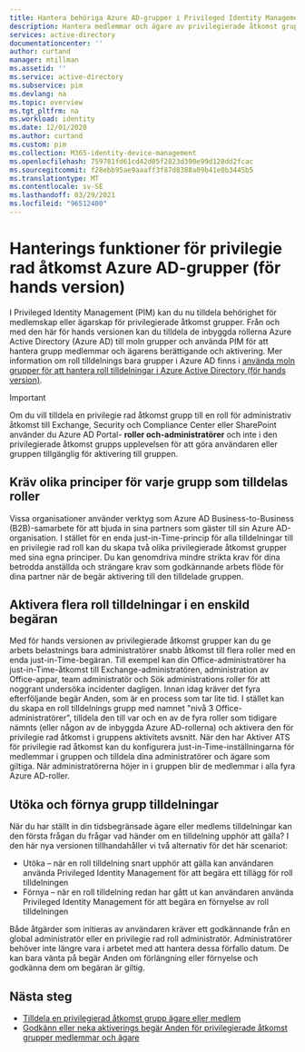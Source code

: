 ```yaml
---
title: Hantera behöriga Azure AD-grupper i Privileged Identity Management (PIM) | Microsoft Docs
description: Hantera medlemmar och ägare av privilegierade åtkomst grupper i Privileged Identity Management (PIM)
services: active-directory
documentationcenter: ''
author: curtand
manager: mtillman
ms.assetid: ''
ms.service: active-directory
ms.subservice: pim
ms.devlang: na
ms.topic: overview
ms.tgt_pltfrm: na
ms.workload: identity
ms.date: 12/01/2020
ms.author: curtand
ms.custom: pim
ms.collection: M365-identity-device-management
ms.openlocfilehash: 759781fd61cd42d05f2823d390e99d128dd2fcac
ms.sourcegitcommit: f28ebb95ae9aaaff3f87d8388a09b41e0b3445b5
ms.translationtype: MT
ms.contentlocale: sv-SE
ms.lasthandoff: 03/29/2021
ms.locfileid: "96512400"
---
```

# <a name="management-capabilities-for-privileged-access-azure-ad-groups-preview"></a>Hanterings funktioner för privilegie rad åtkomst Azure AD-grupper (för hands version)

I Privileged Identity Management (PIM) kan du nu tilldela behörighet för medlemskap eller ägarskap för privilegierade åtkomst grupper. Från och med den här för hands versionen kan du tilldela de inbyggda rollerna Azure Active Directory (Azure AD) till moln grupper och använda PIM för att hantera grupp medlemmar och ägarens berättigande och aktivering. Mer information om roll tilldelnings bara grupper i Azure AD finns i [använda moln grupper för att hantera roll tilldelningar i Azure Active Directory (för hands version)](../roles/groups-concept.md).

>[!Important]
> Om du vill tilldela en privilegie rad åtkomst grupp till en roll för administrativ åtkomst till Exchange, Security och Compliance Center eller SharePoint använder du Azure AD Portal- **roller och-administratörer** och inte i den privilegierade åtkomst grupps upplevelsen för att göra användaren eller gruppen tillgänglig för aktivering till gruppen.

## <a name="require-different-policies-for-each-role-assignable-group"></a>Kräv olika principer för varje grupp som tilldelas roller

Vissa organisationer använder verktyg som Azure AD Business-to-Business (B2B)-samarbete för att bjuda in sina partners som gäster till sin Azure AD-organisation. I stället för en enda just-in-Time-princip för alla tilldelningar till en privilegie rad roll kan du skapa två olika privilegierade åtkomst grupper med sina egna principer. Du kan genomdriva mindre strikta krav för dina betrodda anställda och strängare krav som godkännande arbets flöde för dina partner när de begär aktivering till den tilldelade gruppen.

## <a name="activate-multiple-role-assignments-in-a-single-request"></a>Aktivera flera roll tilldelningar i en enskild begäran

Med för hands versionen av privilegierade åtkomst grupper kan du ge arbets belastnings bara administratörer snabb åtkomst till flera roller med en enda just-in-Time-begäran. Till exempel kan din Office-administratörer ha just-in-Time-åtkomst till Exchange-administratören, administration av Office-appar, team administratör och Sök administrations roller för att noggrant undersöka incidenter dagligen. Innan idag kräver det fyra efterföljande begär Anden, som är en process som tar lite tid. I stället kan du skapa en roll tilldelnings grupp med namnet "nivå 3 Office-administratörer", tilldela den till var och en av de fyra roller som tidigare nämnts (eller någon av de inbyggda Azure AD-rollerna) och aktivera den för privilegie rad åtkomst i gruppens aktivitets avsnitt. När den har Aktiver ATS för privilegie rad åtkomst kan du konfigurera just-in-Time-inställningarna för medlemmar i gruppen och tilldela dina administratörer och ägare som giltiga. När administratörerna höjer in i gruppen blir de medlemmar i alla fyra Azure AD-roller.

## <a name="extend-and-renew-group-assignments"></a>Utöka och förnya grupp tilldelningar

När du har ställt in din tidsbegränsade ägare eller medlems tilldelningar kan den första frågan du frågar vad händer om en tilldelning upphör att gälla? I den här nya versionen tillhandahåller vi två alternativ för det här scenariot:

- Utöka – när en roll tilldelning snart upphör att gälla kan användaren använda Privileged Identity Management för att begära ett tillägg för roll tilldelningen
- Förnya – när en roll tilldelning redan har gått ut kan användaren använda Privileged Identity Management för att begära en förnyelse av roll tilldelningen

Både åtgärder som initieras av användaren kräver ett godkännande från en global administratör eller en privilegie rad roll administratör. Administratörer behöver inte längre vara i arbetet med att hantera dessa förfallo datum. De kan bara vänta på begär Anden om förlängning eller förnyelse och godkänna dem om begäran är giltig.

## <a name="next-steps"></a>Nästa steg

- [Tilldela en privilegierad åtkomst grupp ägare eller medlem](groups-assign-member-owner.md)
- [Godkänn eller neka aktiverings begär Anden för privilegierade åtkomst grupper medlemmar och ägare](groups-approval-workflow.md)
